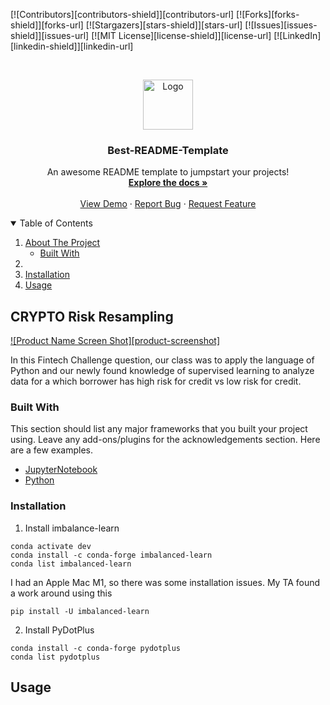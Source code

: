 <!--
*** Thanks for checking out the Best-README-Template. If you have a suggestion
*** that would make this better, please fork the repo and create a pull request
*** or simply open an issue with the tag "enhancement".
*** Thanks again! Now go create something AMAZING! :D
-->



<!-- PROJECT SHIELDS -->
<!--
*** I'm using markdown "reference style" links for readability.
*** Reference links are enclosed in brackets [ ] instead of parentheses ( ).
*** See the bottom of this document for the declaration of the reference variables
*** for contributors-url, forks-url, etc. This is an optional, concise syntax you may use.
*** https://www.markdownguide.org/basic-syntax/#reference-style-links
-->
[![Contributors][contributors-shield]][contributors-url]
[![Forks][forks-shield]][forks-url]
[![Stargazers][stars-shield]][stars-url]
[![Issues][issues-shield]][issues-url]
[![MIT License][license-shield]][license-url]
[![LinkedIn][linkedin-shield]][linkedin-url]



<!-- PROJECT LOGO -->
<br />
<p align="center">
  <a href="https://github.com/othneildrew/Best-README-Template">
    <img src="images/logo.png" alt="Logo" width="80" height="80">
  </a>

  <h3 align="center">Best-README-Template</h3>

  <p align="center">
    An awesome README template to jumpstart your projects!
    <br />
    <a href="https://github.com/othneildrew/Best-README-Template"><strong>Explore the docs »</strong></a>
    <br />
    <br />
    <a href="https://github.com/othneildrew/Best-README-Template">View Demo</a>
    ·
    <a href="https://github.com/othneildrew/Best-README-Template/issues">Report Bug</a>
    ·
    <a href="https://github.com/othneildrew/Best-README-Template/issues">Request Feature</a>
  </p>
</p>



<!-- TABLE OF CONTENTS -->
<details open="open">
  <summary>Table of Contents</summary>
  <ol>
    <li>
      <a href="#about-the-project">About The Project</a>
      <ul>
        <li><a href="#built-with">Built With</a></li>
      </ul>
    </li>
    <li>
        <li><a href="#installation">Installation</a></li>
      </ul>
    </li>
    <li><a href="#usage">Usage</a></li>
  </ol>
</details>



<!-- ABOUT THE PROJECT -->
## CRYPTO Risk Resampling

[![Product Name Screen Shot][product-screenshot]](file:///var/folders/n8/lcljq5lj7fv77cn85s05r95h0000gn/T/TemporaryItems/NSIRD_screencaptureui_1ivPll/Screen%20Shot%202021-09-18%20at%205.15.18%20PM.png)

In this Fintech Challenge question, our class was to apply the language of Python and our newly found knowledge of supervised learning to analyze data for a which borrower has high risk for credit vs low risk for credit. 
### Built With

This section should list any major frameworks that you built your project using. Leave any add-ons/plugins for the acknowledgements section. Here are a few examples.
* [JupyterNotebook](https://jupyter.org/)
* [Python](https://www.python.org/)


### Installation

1. Install imbalance-learn
```
conda activate dev
conda install -c conda-forge imbalanced-learn
conda list imbalanced-learn
```
 
I had an Apple Mac M1, so there was some installation issues. My TA found a work around using this

```
pip install -U imbalanced-learn

```

2. Install PyDotPlus
```
conda install -c conda-forge pydotplus
conda list pydotplus
```



<!-- USAGE EXAMPLES -->
## Usage






